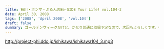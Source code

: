 ```yaml
---
title: 石川・ホンマ・ぶるんのBe-SIDE Your Life! vol.104-3
date: April 30, 2008
tags: ['2008', 'April 2008', 'vol.104']
draft: false
summary: ゴールデンウィークだけど、かなり普通に収録予定なので、次回もよろしくです。平田商店に何気なく行く企画ははたして、どーなるのか・・・祝休日はやってないらしいが・・・NAMAE
---
```


http://project-phi.ddo.jp/ishikawa/ishikawa104_3.mp3
